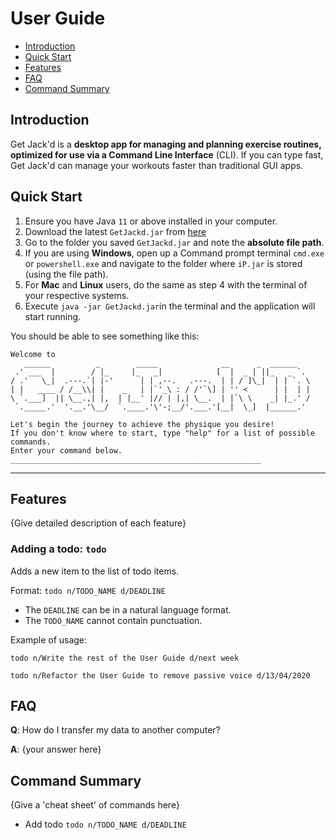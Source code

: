# User Guide

- [Introduction](#introduction)
- [Quick Start](#quick-start)
- [Features](#features)
- [FAQ](#faq)
- [Command Summary](#command-summary)

## Introduction

Get Jack'd is a **desktop app for managing and planning exercise routines, optimized for use via a Command Line Interface** (CLI).
If you can type fast, Get Jack'd can manage your workouts faster than traditional GUI apps.

## Quick Start

1. Ensure you have Java `11` or above installed in your computer.
2. Download the latest `GetJackd.jar` from [here](https://github.com/AY2122S1-CS2113T-F12-2/tp/releases/)
3. Go to the folder you saved `GetJackd.jar` and note the **absolute file path**.
4. If you are using **Windows**, open up a Command prompt terminal `cmd.exe` or `powershell.exe` and
   navigate to the folder where `iP.jar` is stored (using the file path).
5. For **Mac** and **Linux** users, do the same as step 4 with the terminal of your respective systems.
6. Execute `java -jar GetJackd.jar`in the terminal and the application will start running.

You should be able to see something like this:
```
Welcome to
   ______          _        _____              __      _  ______
 .' ___  |        / |_     |_   _|            [  |  _ | ||_   _ `.
/ .'   \_|  .---.`| |-'      | | ,--.   .---.  | | / ]\_|  | | `. \
| |   ____ / /__\\| |    _   | |`'_\ : / /'`\] | '' <      | |  | |
\ `.___]  || \__.,| |,  | |__' |// | |,| \__.  | |`\ \    _| |_.' /
 `._____.'  '.__.'\__/  `.____.'\'-;__/'.___.'[__|  \_]  |______.'

Let's begin the journey to achieve the physique you desire!
If you don't know where to start, type "help" for a list of possible commands.
Enter your command below.
________________________________________________________
```

--------------------------------------

## Features 

{Give detailed description of each feature}

### Adding a todo: `todo`
Adds a new item to the list of todo items.

Format: `todo n/TODO_NAME d/DEADLINE`

* The `DEADLINE` can be in a natural language format.
* The `TODO_NAME` cannot contain punctuation.  

Example of usage: 

`todo n/Write the rest of the User Guide d/next week`

`todo n/Refactor the User Guide to remove passive voice d/13/04/2020`

## FAQ

**Q**: How do I transfer my data to another computer? 

**A**: {your answer here}

## Command Summary

{Give a 'cheat sheet' of commands here}

* Add todo `todo n/TODO_NAME d/DEADLINE`
